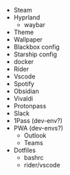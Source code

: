 * Steam
* Hyprland
    * waybar
* Theme
* Wallpaper
* Blackbox config
* Starship config
* docker
* Rider
* Vscode
* Spotify
* Obsidian
* Vivaldi
* Protonpass
* Slack
* 1Pass (dev-env?)
* PWA (dev-envs?)
    * Outlook
    * Teams
* Dotfiles
    * bashrc
    * rider/vscode